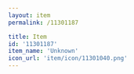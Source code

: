 ```yaml
---
layout: item
permalink: /11301187

title: Item
id: '11301187'
item_name: 'Unknown'
icon_url: 'item/icon/11301040.png'
---
```


